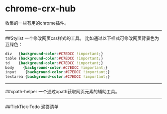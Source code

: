 # chrome-crx-hub
收集的一些有用的chrome插件。

---
##Stylist
一个修改网页css样式的工具。
比如通过以下样式可修改网页背景色为豆绿色：
```css
div   {background-color:#C7EDCC !important;}
table {background-color:#C7EDCC !important;}
td    {background-color:#C7EDCC !important;}
body    {background-color:#C7EDCC !important;}
input    {background-color:#C7EDCC !important;}
textarea {background-color:#C7EDCC !important;}
```
---
##xpath-helper
一个通过xpath获取网页元素的辅助工具。

---
##TickTick-Todo
滴答清单
